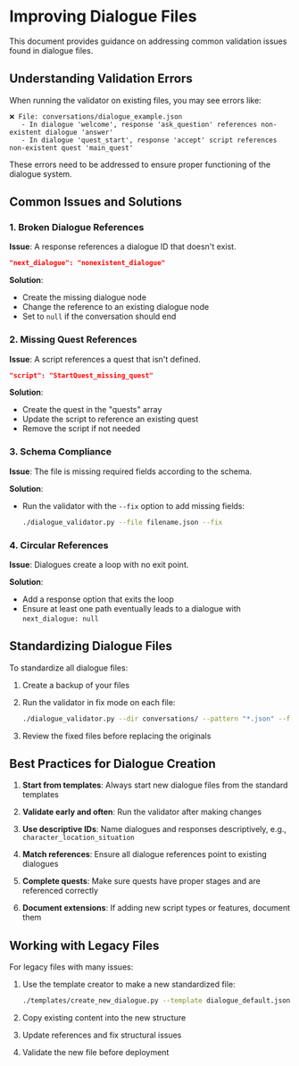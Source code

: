 # Improving Dialogue Files

This document provides guidance on addressing common validation issues found in dialogue files.

## Understanding Validation Errors

When running the validator on existing files, you may see errors like:

```
❌ File: conversations/dialogue_example.json
   - In dialogue 'welcome', response 'ask_question' references non-existent dialogue 'answer'
   - In dialogue 'quest_start', response 'accept' script references non-existent quest 'main_quest'
```

These errors need to be addressed to ensure proper functioning of the dialogue system.

## Common Issues and Solutions

### 1. Broken Dialogue References

**Issue**: A response references a dialogue ID that doesn't exist.

```json
"next_dialogue": "nonexistent_dialogue"
```

**Solution**: 
- Create the missing dialogue node
- Change the reference to an existing dialogue node
- Set to `null` if the conversation should end

### 2. Missing Quest References

**Issue**: A script references a quest that isn't defined.

```json
"script": "StartQuest_missing_quest"
```

**Solution**:
- Create the quest in the "quests" array
- Update the script to reference an existing quest
- Remove the script if not needed

### 3. Schema Compliance

**Issue**: The file is missing required fields according to the schema.

**Solution**:
- Run the validator with the `--fix` option to add missing fields:
  ```bash
  ./dialogue_validator.py --file filename.json --fix
  ```

### 4. Circular References

**Issue**: Dialogues create a loop with no exit point.

**Solution**:
- Add a response option that exits the loop
- Ensure at least one path eventually leads to a dialogue with `next_dialogue: null`

## Standardizing Dialogue Files

To standardize all dialogue files:

1. Create a backup of your files

2. Run the validator in fix mode on each file:
   ```bash
   ./dialogue_validator.py --dir conversations/ --pattern "*.json" --fix --output-dir conversations_fixed/
   ```

3. Review the fixed files before replacing the originals

## Best Practices for Dialogue Creation

1. **Start from templates**: Always start new dialogue files from the standard templates

2. **Validate early and often**: Run the validator after making changes

3. **Use descriptive IDs**: Name dialogues and responses descriptively, e.g., `character_location_situation`

4. **Match references**: Ensure all dialogue references point to existing dialogues

5. **Complete quests**: Make sure quests have proper stages and are referenced correctly

6. **Document extensions**: If adding new script types or features, document them

## Working with Legacy Files

For legacy files with many issues:

1. Use the template creator to make a new standardized file:
   ```bash
   ./templates/create_new_dialogue.py --template dialogue_default.json --output my_new_dialogue.json --title "My Dialogue" --author "Your Name"
   ```

2. Copy existing content into the new structure

3. Update references and fix structural issues

4. Validate the new file before deployment